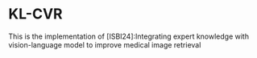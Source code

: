 # KL-CVR
This is the implementation of [ISBI24]:Integrating expert knowledge with vision-language model to improve medical image retrieval
